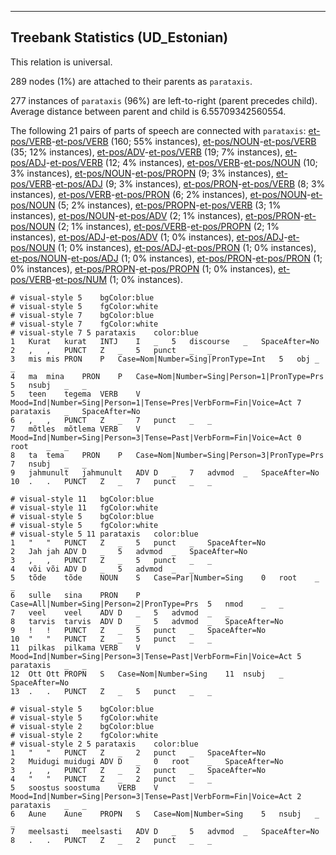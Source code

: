 

--------------------------------------------------------------------------------

## Treebank Statistics (UD_Estonian)

This relation is universal.

289 nodes (1%) are attached to their parents as `parataxis`.

277 instances of `parataxis` (96%) are left-to-right (parent precedes child).
Average distance between parent and child is 6.55709342560554.

The following 21 pairs of parts of speech are connected with `parataxis`: [et-pos/VERB]()-[et-pos/VERB]() (160; 55% instances), [et-pos/NOUN]()-[et-pos/VERB]() (35; 12% instances), [et-pos/ADV]()-[et-pos/VERB]() (19; 7% instances), [et-pos/ADJ]()-[et-pos/VERB]() (12; 4% instances), [et-pos/VERB]()-[et-pos/NOUN]() (10; 3% instances), [et-pos/NOUN]()-[et-pos/PROPN]() (9; 3% instances), [et-pos/VERB]()-[et-pos/ADJ]() (9; 3% instances), [et-pos/PRON]()-[et-pos/VERB]() (8; 3% instances), [et-pos/VERB]()-[et-pos/PRON]() (6; 2% instances), [et-pos/NOUN]()-[et-pos/NOUN]() (5; 2% instances), [et-pos/PROPN]()-[et-pos/VERB]() (3; 1% instances), [et-pos/NOUN]()-[et-pos/ADV]() (2; 1% instances), [et-pos/PRON]()-[et-pos/NOUN]() (2; 1% instances), [et-pos/VERB]()-[et-pos/PROPN]() (2; 1% instances), [et-pos/ADJ]()-[et-pos/ADV]() (1; 0% instances), [et-pos/ADJ]()-[et-pos/NOUN]() (1; 0% instances), [et-pos/ADJ]()-[et-pos/PRON]() (1; 0% instances), [et-pos/NOUN]()-[et-pos/ADJ]() (1; 0% instances), [et-pos/PRON]()-[et-pos/PRON]() (1; 0% instances), [et-pos/PROPN]()-[et-pos/PROPN]() (1; 0% instances), [et-pos/VERB]()-[et-pos/NUM]() (1; 0% instances).


~~~ conllu
# visual-style 5	bgColor:blue
# visual-style 5	fgColor:white
# visual-style 7	bgColor:blue
# visual-style 7	fgColor:white
# visual-style 7 5 parataxis	color:blue
1	Kurat	kurat	INTJ	I	_	5	discourse	_	SpaceAfter=No
2	,	,	PUNCT	Z	_	5	punct	_	_
3	mis	mis	PRON	P	Case=Nom|Number=Sing|PronType=Int	5	obj	_	_
4	ma	mina	PRON	P	Case=Nom|Number=Sing|Person=1|PronType=Prs	5	nsubj	_	_
5	teen	tegema	VERB	V	Mood=Ind|Number=Sing|Person=1|Tense=Pres|VerbForm=Fin|Voice=Act	7	parataxis	_	SpaceAfter=No
6	,	,	PUNCT	Z	_	7	punct	_	_
7	mõtles	mõtlema	VERB	V	Mood=Ind|Number=Sing|Person=3|Tense=Past|VerbForm=Fin|Voice=Act	0	root	_	_
8	ta	tema	PRON	P	Case=Nom|Number=Sing|Person=3|PronType=Prs	7	nsubj	_	_
9	jahmunult	jahmunult	ADV	D	_	7	advmod	_	SpaceAfter=No
10	.	.	PUNCT	Z	_	7	punct	_	_

~~~


~~~ conllu
# visual-style 11	bgColor:blue
# visual-style 11	fgColor:white
# visual-style 5	bgColor:blue
# visual-style 5	fgColor:white
# visual-style 5 11 parataxis	color:blue
1	"	"	PUNCT	Z	_	5	punct	_	SpaceAfter=No
2	Jah	jah	ADV	D	_	5	advmod	_	SpaceAfter=No
3	,	,	PUNCT	Z	_	5	punct	_	_
4	või	või	ADV	D	_	5	advmod	_	_
5	tõde	tõde	NOUN	S	Case=Par|Number=Sing	0	root	_	_
6	sulle	sina	PRON	P	Case=All|Number=Sing|Person=2|PronType=Prs	5	nmod	_	_
7	veel	veel	ADV	D	_	5	advmod	_	_
8	tarvis	tarvis	ADV	D	_	5	advmod	_	SpaceAfter=No
9	!	!	PUNCT	Z	_	5	punct	_	SpaceAfter=No
10	"	"	PUNCT	Z	_	5	punct	_	_
11	pilkas	pilkama	VERB	V	Mood=Ind|Number=Sing|Person=3|Tense=Past|VerbForm=Fin|Voice=Act	5	parataxis	_	_
12	Ott	Ott	PROPN	S	Case=Nom|Number=Sing	11	nsubj	_	SpaceAfter=No
13	.	.	PUNCT	Z	_	5	punct	_	_

~~~


~~~ conllu
# visual-style 5	bgColor:blue
# visual-style 5	fgColor:white
# visual-style 2	bgColor:blue
# visual-style 2	fgColor:white
# visual-style 2 5 parataxis	color:blue
1	"	"	PUNCT	Z	_	2	punct	_	SpaceAfter=No
2	Muidugi	muidugi	ADV	D	_	0	root	_	SpaceAfter=No
3	,	,	PUNCT	Z	_	2	punct	_	SpaceAfter=No
4	"	"	PUNCT	Z	_	2	punct	_	_
5	soostus	soostuma	VERB	V	Mood=Ind|Number=Sing|Person=3|Tense=Past|VerbForm=Fin|Voice=Act	2	parataxis	_	_
6	Aune	Aune	PROPN	S	Case=Nom|Number=Sing	5	nsubj	_	_
7	meelsasti	meelsasti	ADV	D	_	5	advmod	_	SpaceAfter=No
8	.	.	PUNCT	Z	_	2	punct	_	_

~~~


